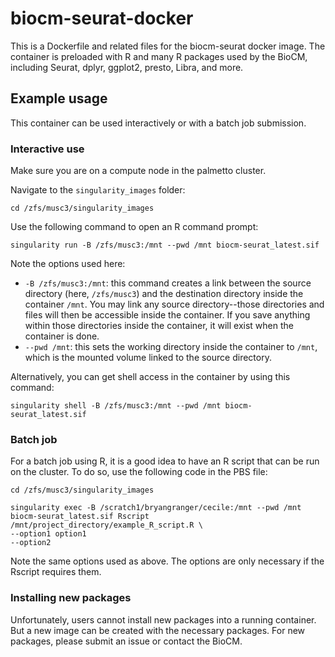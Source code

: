 # biocm-seurat-docker

This is a Dockerfile and related files for the biocm-seurat docker image. The container is preloaded with R and many R packages used by the BioCM, including Seurat, dplyr, ggplot2, presto, Libra, and more.

## Example usage

This container can be used interactively or with a batch job submission. 

### Interactive use

Make sure you are on a compute node in the palmetto cluster.

Navigate to the `singularity_images` folder:
```
cd /zfs/musc3/singularity_images
```

Use the following command to open an R command prompt:

```
singularity run -B /zfs/musc3:/mnt --pwd /mnt biocm-seurat_latest.sif
```
Note the options used here:
- `-B /zfs/musc3:/mnt`: this command creates a link between the source directory (here, `/zfs/musc3`) and the destination directory inside the container `/mnt`. You may link any source directory--those directories and files will then be accessible inside the container. If you save anything within those directories inside the container, it will exist when the container is done. 
- `--pwd /mnt`: this sets the working directory inside the container to `/mnt`, which is the mounted volume linked to the source directory.

Alternatively, you can get shell access in the container by using this command:
```
singularity shell -B /zfs/musc3:/mnt --pwd /mnt biocm-seurat_latest.sif
```

### Batch job
For a batch job using R, it is a good idea to have an R script that can be run on the cluster. To do so, use the following code in the PBS file:
```
cd /zfs/musc3/singularity_images

singularity exec -B /scratch1/bryangranger/cecile:/mnt --pwd /mnt biocm-seurat_latest.sif Rscript /mnt/project_directory/example_R_script.R \
--option1 option1
--option2
```

Note the same options used as above. The options are only necessary if the Rscript requires them.

### Installing new packages

Unfortunately, users cannot install new packages into a running container. But a new image can be created with the necessary packages. For new packages, please submit an issue or contact the BioCM.

